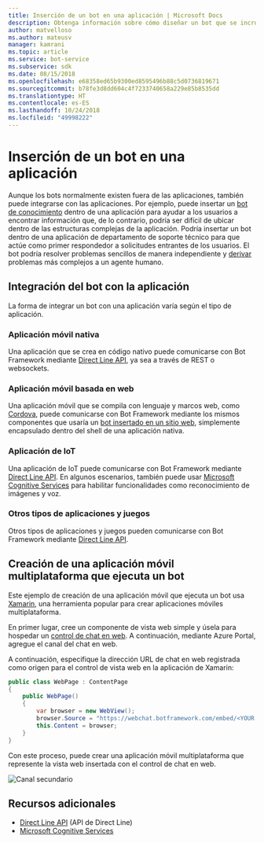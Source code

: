 ```yaml
---
title: Inserción de un bot en una aplicación | Microsoft Docs
description: Obtenga información sobre cómo diseñar un bot que se incrustará en otra aplicación.
author: matvelloso
ms.author: mateusv
manager: kamrani
ms.topic: article
ms.service: bot-service
ms.subservice: sdk
ms.date: 08/15/2018
ms.openlocfilehash: e68358ed65b9300ed8595496b88c5d0736819671
ms.sourcegitcommit: b78fe3d8dd604c4f7233740658a229e85b8535dd
ms.translationtype: HT
ms.contentlocale: es-ES
ms.lasthandoff: 10/24/2018
ms.locfileid: "49998222"
---
```

# <a name="embed-a-bot-in-an-app"></a>Inserción de un bot en una aplicación

Aunque los bots normalmente existen fuera de las aplicaciones, también puede integrarse con las aplicaciones. Por ejemplo, puede insertar un [bot de conocimiento](~/bot-service-design-pattern-knowledge-base.md) dentro de una aplicación para ayudar a los usuarios a encontrar información que, de lo contrario, podría ser difícil de ubicar dentro de las estructuras complejas de la aplicación. Podría insertar un bot dentro de una aplicación de departamento de soporte técnico para que actúe como primer respondedor a solicitudes entrantes de los usuarios. El bot podría resolver problemas sencillos de manera independiente y [derivar](~/bot-service-design-pattern-handoff-human.md) problemas más complejos a un agente humano. 

## <a name="integrating-bot-with-app"></a>Integración del bot con la aplicación

La forma de integrar un bot con una aplicación varía según el tipo de aplicación. 

### <a name="native-mobile-app"></a>Aplicación móvil nativa

Una aplicación que se crea en código nativo puede comunicarse con Bot Framework mediante [Direct Line API][directLineAPI], ya sea a través de REST o websockets.

### <a name="web-based-mobile-app"></a>Aplicación móvil basada en web

Una aplicación móvil que se compila con lenguaje y marcos web, como <a href="https://cordova.apache.org/" target="_blank">Cordova</a>, puede comunicarse con Bot Framework mediante los mismos componentes que usaría un [bot insertado en un sitio web](~/bot-service-design-pattern-embed-web-site.md), simplemente encapsulado dentro del shell de una aplicación nativa.

### <a name="iot-app"></a>Aplicación de IoT

Una aplicación de IoT puede comunicarse con Bot Framework mediante [Direct Line API][directLineAPI]. En algunos escenarios, también puede usar <a href="https://www.microsoft.com/cognitive-services/" target="_blank">Microsoft Cognitive Services</a> para habilitar funcionalidades como reconocimiento de imágenes y voz.

### <a name="other-types-of-apps-and-games"></a>Otros tipos de aplicaciones y juegos

Otros tipos de aplicaciones y juegos pueden comunicarse con Bot Framework mediante [Direct Line API][directLineAPI]. 

## <a name="creating-a-cross-platform-mobile-app-that-runs-a-bot"></a>Creación de una aplicación móvil multiplataforma que ejecuta un bot

Este ejemplo de creación de una aplicación móvil que ejecuta un bot usa <a href="https://www.xamarin.com/" target="_blank">Xamarin</a>, una herramienta popular para crear aplicaciones móviles multiplataforma. 

En primer lugar, cree un componente de vista web simple y úsela para hospedar un <a href="https://github.com/Microsoft/BotFramework-WebChat" target="_blank">control de chat en web</a>. A continuación, mediante Azure Portal, agregue el canal del chat en web. 

A continuación, especifique la dirección URL de chat en web registrada como origen para el control de vista web en la aplicación de Xamarin:

```cs
public class WebPage : ContentPage
{
    public WebPage()
    {
        var browser = new WebView();
        browser.Source = "https://webchat.botframework.com/embed/<YOUR SECRET KEY HERE>";
        this.Content = browser;
    }
}
```

Con este proceso, puede crear una aplicación móvil multiplataforma que represente la vista web insertada con el control de chat en web.

![Canal secundario](~/media/bot-service-design-pattern-embed-app/xamarin-apps.png)

<!-- TODO: No sample bot available
## Sample code

For a complete sample that shows how to create a cross-platform mobile app that runs a bot (as described in this article), see the <a href="https://github.com/Microsoft/BotBuilder-Samples/tree/master/CSharp/capability-BotInApps" target="_blank">Bot in Apps sample</a> in GitHub.
-->

## <a name="additional-resources"></a>Recursos adicionales

- [Direct Line API][directLineAPI] (API de Direct Line)
- <a href="https://www.microsoft.com/cognitive-services/" target="_blank">Microsoft Cognitive Services</a>

[directLineAPI]: https://docs.botframework.com/en-us/restapi/directline3/#navtitle
